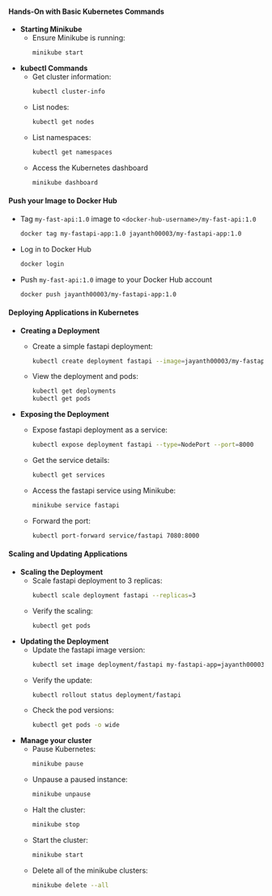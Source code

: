#### Hands-On with Basic Kubernetes Commands

-   **Starting Minikube**
    -   Ensure Minikube is running:
        ```bash
        minikube start
        ```
-   **kubectl Commands**
    -   Get cluster information:
        ```bash
        kubectl cluster-info
        ```
    -   List nodes:
        ```bash
        kubectl get nodes
        ```
    -   List namespaces:
        ```bash
        kubectl get namespaces
        ```
    -   Access the Kubernetes dashboard
        ```bash
        minikube dashboard
        ```

#### Push your Image to Docker Hub

-   Tag `my-fast-api:1.0` image to `<docker-hub-username>/my-fast-api:1.0`

    ```bash
    docker tag my-fastapi-app:1.0 jayanth00003/my-fastapi-app:1.0
    ```

-   Log in to Docker Hub
    ```bash
    docker login
    ```

-   Push `my-fast-api:1.0` image to your Docker Hub account
    ```bash
    docker push jayanth00003/my-fastapi-app:1.0
    ```

#### Deploying Applications in Kubernetes

-   **Creating a Deployment**
    -   Create a simple fastapi deployment:
        ```bash
        kubectl create deployment fastapi --image=jayanth00003/my-fastapi-app:1.0
        ```
    -   View the deployment and pods:
        ```bash
        kubectl get deployments
        kubectl get pods
        ```
-   **Exposing the Deployment**

    -   Expose fastapi deployment as a service:
        ```bash
        kubectl expose deployment fastapi --type=NodePort --port=8000
        ```
    -   Get the service details:
        ```bash
        kubectl get services
        ```
    -   Access the fastapi service using Minikube:

        ```bash
        minikube service fastapi
        ```
    -   Forward the port:
        ```bash
        kubectl port-forward service/fastapi 7080:8000
        ```

#### Scaling and Updating Applications

-   **Scaling the Deployment**
    -   Scale fastapi deployment to 3 replicas:
        ```bash
        kubectl scale deployment fastapi --replicas=3
        ```
    -   Verify the scaling:
        ```bash
        kubectl get pods
        ```
- **Updating the Deployment**
  - Update the fastapi image version:
    ```bash
    kubectl set image deployment/fastapi my-fastapi-app=jayanth00003/my-fastapi-app:2.0
    ```
  - Verify the update:
    ```bash
    kubectl rollout status deployment/fastapi
    ```
  - Check the pod versions:
    ```bash
    kubectl get pods -o wide
    ```
- **Manage your cluster**
  - Pause Kubernetes:
    ```bash
    minikube pause
    ```
  - Unpause a paused instance:
    ```bash
    minikube unpause
    ```
  - Halt the cluster:
    ```bash
    minikube stop
    ```
  - Start the cluster:
    ```bash
    minikube start
    ```
  - Delete all of the minikube clusters:
    ```bash
    minikube delete --all
    ```
